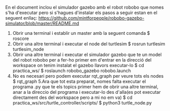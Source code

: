 En el document inclou el simulador gazebo amb el robot robobo que nomes s'ha d'executar pero si s'hagues d'instalar els pasos a seguir estan en el seguent enllaç:
	https://github.com/mintforpeople/robobo-gazebo-simulator/blob/master/README.md



1. Obrir una terminal i establir un master amb la seguent comanda
	$ roscore
2. Obrir una altre terminal i executar el node del turtlesim
	$ rosrun turtlesim turtlesim_node
3. Obrir una altre terminal i executar el simulador gazebo que te un model del robot robobo
per a fer-ho primer em d'entrar en la direcció del workspace on tenim instalat el gazebo
llavors executar-lo	
	$ cd practica_ws/
	$ roslaunch robobo_gazebo robobo.launch
4. No es necesari pero podem executar rqt_graph per veure tots els nodes
	$ rqt_graph
5.Ara que tot esta preparat, nomes falta executar el programa .py que te els topics
primer hem de obrir una altre terminal, anar a la direccio del programa i executar-lo des d'alla(es pot executar directament des del workspace pero a mi no em va)
	$ cd practica_ws/src/turtle_controller/scripts/
	$ python3 turtle_node.py
